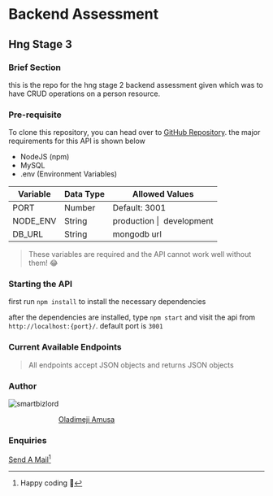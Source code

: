 # Backend Assessment

## Hng Stage 3

### Brief Section

this is the repo for the hng stage 2 backend assessment given which was to have CRUD operations on a person resource.

### Pre-requisite

To clone this repository, you can head over to [GitHub Repository](https://github.com/smartbizlord/hng-task2). the major requirements for this API is shown below

- NodeJS (npm)
- MySQL
- .env (Environment Variables)

| Variable                              | Data Type | Allowed Values                       |
| ------------------------------------- | --------- | ------------------------------------ |
| PORT                                  | Number    | Default: 3001                        |
| NODE_ENV                              | String    | production&nbsp;\|&nbsp; development |
| DB_URL                                | String    | mongodb url                          |

> These variables are required and the API cannot work well without them! :joy:

### Starting the API

first run `npm install` to install the necessary dependencies

after the dependencies are installed, type `npm start` and visit the api from `http://localhost:{port}/`. default port is `3001`

### Current Available Endpoints

> All endpoints accept JSON objects and returns JSON objects

                                        

### Author

![smartbizlord](https://avatars.githubusercontent.com/u/103539335?v=4)

&nbsp;&nbsp;&nbsp;&nbsp;&nbsp;&nbsp;&nbsp;&nbsp;&nbsp;&nbsp;&nbsp;&nbsp;&nbsp;&nbsp;&nbsp;&nbsp;&nbsp;&nbsp;&nbsp;&nbsp;&nbsp;&nbsp;&nbsp;&nbsp;&nbsp;[Oladimeji Amusa](https://github.com/smartbizlord)

### Enquiries

[Send A Mail](mailto:smartbizlord@gmail.com)[^1]

[^1]: Happy coding :wave:
